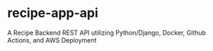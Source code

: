 # recipe-app-api
A Recipe Backend REST API utilizing Python/Django, Docker, Github Actions, and AWS Deployment
